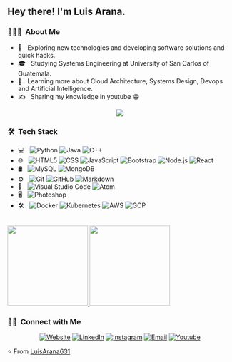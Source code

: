 <h2> Hey there! I'm Luis Arana.</h2>

<h3> 👨🏻‍💻 &nbsp;About Me </h3>

- 🤔 &nbsp; Exploring new technologies and developing software solutions and quick hacks.
- 🎓 &nbsp; Studying Systems Engineering at University of San Carlos of Guatemala.
- 🌱 &nbsp; Learning more about Cloud Architecture, Systems Design, Devops and Artificial Intelligence.
- ✍️ &nbsp; Sharing my knowledge in youtube 😁 

<p align="center">
  <img src="https://media.tenor.com/images/b7939d73d32cb3ce5e48a80dd35dc599/tenor.gif">
</p>

<h3> 🛠 &nbsp;Tech Stack</h3>

- 💻 &nbsp;
  ![Python](https://img.shields.io/badge/-Python-333333?style=flat&logo=python)
  ![Java](https://img.shields.io/badge/-Java-333333?style=flat&logo=Java&logoColor=007396)
  ![C++](https://img.shields.io/badge/-C++-333333?style=flat&logo=C%2B%2B&logoColor=00599C)
- 🌐 &nbsp;
  ![HTML5](https://img.shields.io/badge/-HTML5-333333?style=flat&logo=HTML5)
  ![CSS](https://img.shields.io/badge/-CSS-333333?style=flat&logo=CSS3&logoColor=1572B6)
  ![JavaScript](https://img.shields.io/badge/-JavaScript-333333?style=flat&logo=javascript)
  ![Bootstrap](https://img.shields.io/badge/-Bootstrap-333333?style=flat&logo=bootstrap&logoColor=563D7C)
  ![Node.js](https://img.shields.io/badge/-Node.js-333333?style=flat&logo=node.js)
  ![React](https://img.shields.io/badge/-React-333333?style=flat&logo=react)
- 🛢 &nbsp;
  ![MySQL](https://img.shields.io/badge/-MySQL-333333?style=flat&logo=mysql)
  ![MongoDB](https://img.shields.io/badge/-MongoDB-333333?style=flat&logo=mongodb)
- ⚙️ &nbsp;
  ![Git](https://img.shields.io/badge/-Git-333333?style=flat&logo=git)
  ![GitHub](https://img.shields.io/badge/-GitHub-333333?style=flat&logo=github)
  ![Markdown](https://img.shields.io/badge/-Markdown-333333?style=flat&logo=markdown)
- 🔧 &nbsp;
  ![Visual Studio Code](https://img.shields.io/badge/-Visual%20Studio%20Code-333333?style=flat&logo=visual-studio-code&logoColor=007ACC)
  ![Atom](https://img.shields.io/badge/-Atom-333333?style=flat&logo=atom&logoColor=007ACC)
- 🖥 &nbsp;
  ![Photoshop](https://img.shields.io/badge/-Photoshop-333333?style=flat&logo=adobe-photoshop)
- 🛠 &nbsp;
  ![Docker](https://img.shields.io/badge/-Docker-333333?style=flat&logo=docker)
  ![Kubernetes](https://img.shields.io/badge/-Kubernetes-333333?style=flat&logo=kubernetes)
  ![AWS](https://img.shields.io/badge/-AWS-333333?style=flat&logo=amazon)
  ![GCP](https://img.shields.io/badge/-GCP-333333?style=flat&logo=google-cloud)
<br/>

<a href="https://github.com/AVS1508">
  <img height="180em" src="https://github-readme-stats.vercel.app/api?username=LuisArana631&theme=buefy&show_icons=true" />
  <img height="180em" src="https://github-readme-stats.vercel.app/api/top-langs/?username=LuisArana631&theme=buefy&layout=compact" />
</a>

<br/>

<h3> 🤝🏻 &nbsp;Connect with Me </h3>

<p align="center">
<a href="https://www.aunno.com/"><img alt="Website" src="https://img.shields.io/badge/Website-www.aunno.com-blue?style=flat-square&logo=google-chrome"></a>
<a href="https://www.linkedin.com/in/luis-arana-a44598191/"><img alt="LinkedIn" src="https://img.shields.io/badge/LinkedIn-Luis%20Arana-blue?style=flat-square&logo=linkedin"></a>
<a href="https://www.instagram.com/luis_fer631/"><img alt="Instagram" src="https://img.shields.io/badge/Instagram-luis__fer631-blue?style=flat-square&logo=instagram"></a>
<a href="mailto:luarana631@gmail.com"><img alt="Email" src="https://img.shields.io/badge/Email-luarana631@gmail.com-blue?style=flat-square&logo=gmail"></a>
<a href="https://www.youtube.com/channel/UCglXczWYAsCmJmY_iTXzSxQ"><img alt="Youtube" src="https://img.shields.io/badge/Youtube-Bloc%20de%20notas-blue?style=flat-square&logo=youtube"></a>
</p>

⭐️ From [LuisArana631](https://github.com/LuisArana631)

